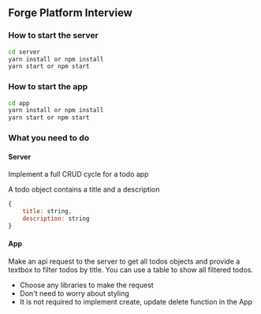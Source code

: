 ## Forge Platform Interview

### How to start the server
```sh
cd server
yarn install or npm install
yarn start or npm start
```

### How to start the app
```sh
cd app
yarn install or npm install
yarn start or npm start
```

### What you need to do
#### Server
Implement a full CRUD cycle for a todo app

A todo object contains a title and a description
```javascript
{
    title: string,
    description: string
}
```
	
#### App
Make an api request to the server to get all todos objects and provide a textbox to filter todos by title. You can use a table to show all filtered todos.

- Choose any libraries to make the request
- Don't need to worry about styling
- It is not required to implement create, update delete function in the App